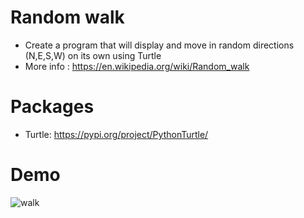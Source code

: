 # Random walk
- Create a program that will display and move in random directions (N,E,S,W) on its own using Turtle
- More info : https://en.wikipedia.org/wiki/Random_walk
# Packages
- Turtle: https://pypi.org/project/PythonTurtle/
# Demo
![walk](https://user-images.githubusercontent.com/50704452/100744332-549cf800-33e6-11eb-9b72-d2e0c88a97c3.gif)
